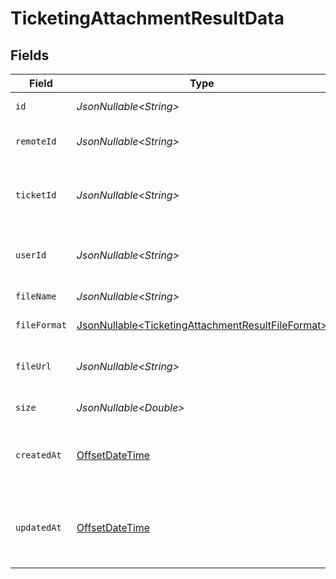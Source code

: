 # TicketingAttachmentResultData


## Fields

| Field                                                                                                                | Type                                                                                                                 | Required                                                                                                             | Description                                                                                                          | Example                                                                                                              |
| -------------------------------------------------------------------------------------------------------------------- | -------------------------------------------------------------------------------------------------------------------- | -------------------------------------------------------------------------------------------------------------------- | -------------------------------------------------------------------------------------------------------------------- | -------------------------------------------------------------------------------------------------------------------- |
| `id`                                                                                                                 | *JsonNullable\<String>*                                                                                              | :heavy_minus_sign:                                                                                                   | Unique identifier                                                                                                    | 8187e5da-dc77-475e-9949-af0f1fa4e4e3                                                                                 |
| `remoteId`                                                                                                           | *JsonNullable\<String>*                                                                                              | :heavy_minus_sign:                                                                                                   | Provider's unique identifier                                                                                         | 8187e5da-dc77-475e-9949-af0f1fa4e4e3                                                                                 |
| `ticketId`                                                                                                           | *JsonNullable\<String>*                                                                                              | :heavy_minus_sign:                                                                                                   | The reference ticket ID the attachment belongs to                                                                    | ticket-001                                                                                                           |
| `userId`                                                                                                             | *JsonNullable\<String>*                                                                                              | :heavy_minus_sign:                                                                                                   | The user who uploaded the file                                                                                       | user-001                                                                                                             |
| `fileName`                                                                                                           | *JsonNullable\<String>*                                                                                              | :heavy_minus_sign:                                                                                                   | The name of the file                                                                                                 | file.pdf                                                                                                             |
| `fileFormat`                                                                                                         | [JsonNullable\<TicketingAttachmentResultFileFormat>](../../models/components/TicketingAttachmentResultFileFormat.md) | :heavy_minus_sign:                                                                                                   | The type of the file                                                                                                 |                                                                                                                      |
| `fileUrl`                                                                                                            | *JsonNullable\<String>*                                                                                              | :heavy_minus_sign:                                                                                                   | The resource URL of the file                                                                                         | https://example.com/files/screenshot.png                                                                             |
| `size`                                                                                                               | *JsonNullable\<Double>*                                                                                              | :heavy_minus_sign:                                                                                                   | The size of the file                                                                                                 | 1024                                                                                                                 |
| `createdAt`                                                                                                          | [OffsetDateTime](https://docs.oracle.com/javase/8/docs/api/java/time/OffsetDateTime.html)                            | :heavy_minus_sign:                                                                                                   | The timestamp when the record was created                                                                            | 2021-01-01T01:01:01.000Z                                                                                             |
| `updatedAt`                                                                                                          | [OffsetDateTime](https://docs.oracle.com/javase/8/docs/api/java/time/OffsetDateTime.html)                            | :heavy_minus_sign:                                                                                                   | The timestamp when the record was last updated                                                                       | 2021-01-01T01:01:01.000Z                                                                                             |